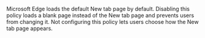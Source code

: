 Microsoft Edge loads the default New tab page by default. Disabling this policy loads a blank page instead of the New tab page and prevents users from changing it. Not configuring this policy lets users choose how the New tab page appears.